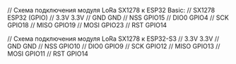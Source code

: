 // Схема подключения модуля LoRa SX1278 к ESP32 Basic:
// SX1278	ESP32 (GPIO)
// 3.3V	3.3V
// GND	GND
// NSS	GPIO15
// DIO0	GPIO4
// SCK	GPIO18
// MISO	GPIO19
// MOSI	GPIO23
// RST	GPIO14

// Схема подключения модуля LoRa SX1278 к	ESP32-S3
// 3.3V	3.3V
// GND	GND
// NSS	GPIO10
// DIO0	GPIO9
// SCK	GPIO12
// MISO	GPIO13
// MOSI	GPIO11
// RST	GPIO14